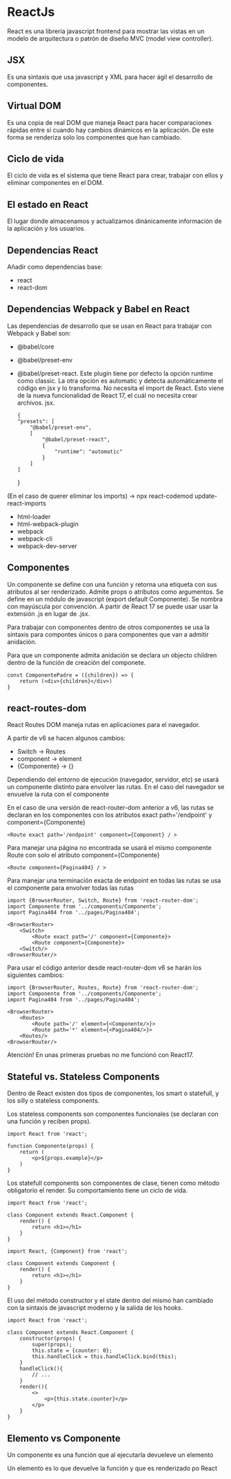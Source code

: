 # ReactJs

React es una librería javascript frontend para mostrar las vistas en un modelo de arquitectura o patrón de diseño MVC (model view controller).

## JSX

Es una sintaxis que usa javascript y XML para hacer ágil el desarrollo de componentes.

## Virtual DOM

Es una copia de real DOM que maneja React para hacer comparaciones rápidas entre sí cuando hay cambios dinámicos en la aplicación. De este forma se renderiza solo los componentes que han cambiado.

## Ciclo de vida

El ciclo de vida es el sistema que tiene React para crear, trabajar con ellos y eliminar componentes en el DOM.

## El estado en React

El lugar donde almacenamos y actualizamos dinánicamente información de la aplicación y los usuarios.

## Dependencias React

Añadir como dependencias base:

- react
- react-dom

## Dependencias Webpack y Babel en React

Las dependencias de desarrollo que se usan en React para trabajar con Webpack y Babel son:

- @babel/core
- @babel/preset-env
- @babel/preset-react. Este plugin tiene por defecto la opción runtime como classic. La otra opción es automatic y detecta automáticamente el código en jsx y lo transforma. No necesita el import de React. Esto viene de la nueva funcionalidad de React 17, el cuál no necesita crear archivos. jsx.

      {
      "presets": [
          "@babel/preset-env",
          [
              "@babel/preset-react",
              {
                  "runtime": "automatic"
              }
          ]
      ]

  }

(En el caso de querer eliminar los imports) -> npx react-codemod update-react-imports

- html-loader
- html-webpack-plugin
- webpack
- webpack-cli
- webpack-dev-server

## Componentes
Un componente se define con una función y retorna una etiqueta con sus atributos al ser renderizado. Admite props o atributos como argumentos. Se define en un módulo de javascript (export default Componente). Se nombra con mayúscula por convención. A partir de React 17 se puede usar usar la extensión .js en lugar de .jsx.

Para trabajar con componentes dentro de otros componentes se usa la sintaxis <ComponenteHijo /> para compontes únicos o <ComponentePadre><ComponentePadre /> para componentes que van a admitir anidación.

Para que un componente admita anidación se declara un objecto children dentro de la función de creación del componete.

    const ComponentePadre = ({children}) => {
        return (<div>{children}</div>)
    }

## react-routes-dom
React Routes DOM maneja rutas en aplicaciones para el navegador.

A partir de v6 se hacen algunos cambios:

- Switch -> Routes
- component -> element
- {Componente} -> {<Componente/>}

Dependiendo del entorno de ejecución (navegador, servidor, etc) se usará un componente distinto para envolver las rutas. En el caso del navegador se envuelve la ruta con el componente <BrowserRouter><BrowserRouter/>


En el caso de una versión de react-router-dom anterior a v6, las rutas se declaran en los componentes <Route/> con los atributos exact path='/endpoint' y component={Componente}

    <Route exact path='/endpoint' component={Component} / >

Para manejar una página no encontrada se usará el mismo componente Route con solo el atributo component={Componente}

    <Route component={Pagina404} / >

Para manejar una terminación exacta de endpoint en todas las rutas se usa el componente <Switch><Switch/> para envolver todas las rutas

    import {BrowserRouter, Switch, Route} from 'react-router-dom';
    import Componente from '../components/Componente';
    import Pagina404 from '../pages/Pagina404';

    <BrowserRouter>
        <Switch>
            <Route exact path='/' component={Componente}>
            <Route component={Componente}>
        <Switch/>
    <BrowserRouter/>

Para usar el código anterior desde react-router-dom v6 se harán los siguientes cambios:

    import {BrowserRouter, Routes, Route} from 'react-router-dom';
    import Componente from '../components/Componente';
    import Pagina404 from '../pages/Pagina404';

    <BrowserRouter>
        <Routes>
            <Route path='/' element={<Componente/>}>
            <Route path='*' element={<Pagina404/>}>
        <Routes/>
    <BrowserRouter/>

Atención! En unas primeras pruebas no me funcionó con React17.

## Stateful vs. Stateless Components
Dentro de React existen dos tipos de componentes, los smart o statefull, y los silly o stateless components.

Los stateless components son componentes funcionales (se declaran con una función y reciben props).

    import React from 'react';

    function Componente(props) {
        return (
            <p>${props.example}</p>
        )
    }

Los statefull components son componentes de clase, tienen como método obligatorio el render. Su comportamiento tiene un ciclo de vida.

    import React from 'react';

    class Component extends React.Component {
        render() {
            return <h1></h1>
        }
    }

    import React, {Component} from 'react';

    class Component extends Component {
        render() {
            return <h1></h1>
        }
    }

El uso del método constructor y el state dentro del mismo han cambiado con la sintaxis de javascript moderno y la salida de los hooks.

    import React from 'react';

    class Component extends React.Component {
        constructor(props) {
            super(props);
            this.state = {counter: 0};
            this.handleClick = this.handleClick.bind(this);
        }
        handleClick(){
            // ...
        }
        render(){
            <>
                <p>{this.state.counter}</p>
            </p>
        }
    }

## Elemento vs Componente
Un componente es una función que al ejecutarla devueleve un elemento

Un elemento es lo que devuelve la función y que es renderizado po React